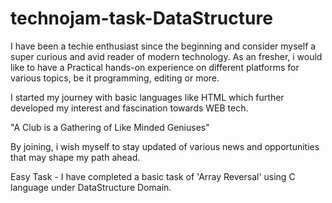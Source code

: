 # technojam-task-DataStructure
I have been a techie enthusiast since the beginning and consider myself a super curious and avid reader of modern technology. As an fresher, i would like to have a Practical hands-on experience on different platforms for various topics, be it programming, editing or more.

I started my journey with basic languages like HTML which further developed my interest and fascination towards WEB tech.

"A Club is a Gathering of Like Minded Geniuses"

By joining, i wish myself to stay updated of various news and opportunities that may shape my path ahead.

Easy Task - I have completed a basic task of 'Array Reversal' using C language under DataStructure Domain.
